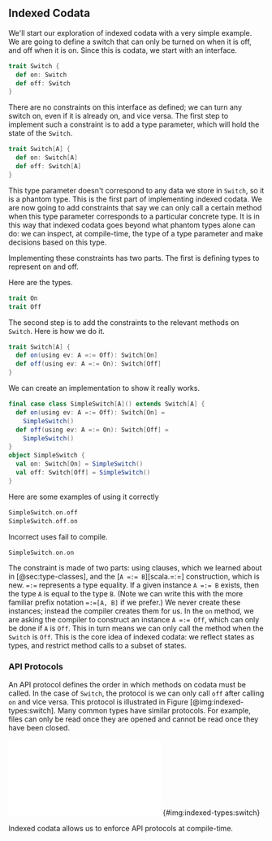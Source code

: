 ## Indexed Codata

We'll start our exploration of indexed codata with a very simple example.
We are going to define a switch that can only be turned on when it is off, and off when it is on.
Since this is codata, we start with an interface.

```scala mdoc:silent
trait Switch {
  def on: Switch
  def off: Switch
}
```

There are no constraints on this interface as defined; we can turn any switch on, even if it is already on, and vice versa.
The first step to implement such a constraint is to add a type parameter, which will hold the state of the `Switch`.

```scala mdoc:reset:silent
trait Switch[A] {
  def on: Switch[A]
  def off: Switch[A]
}
```

This type parameter doesn't correspond to any data we store in `Switch`, so it is a phantom type.
This is the first part of implementing indexed codata.
We are now going to add constraints that say we can only call a certain method when this type parameter corresponds to a particular concrete type.
It is in this way that indexed codata goes beyond what phantom types alone can do: we can inspect, at compile-time, the type of a type parameter and make decisions based on this type.

Implementing these constraints has two parts.
The first is defining types to represent on and off. 

Here are the types.

```scala mdoc:reset:silent
trait On
trait Off
```

The second step is to add the constraints to the relevant methods on `Switch`.
Here is how we do it.

```scala mdoc:silent
trait Switch[A] {
  def on(using ev: A =:= Off): Switch[On]
  def off(using ev: A =:= On): Switch[Off]
}
```

We can create an implementation to show it really works.

```scala mdoc:silent
final case class SimpleSwitch[A]() extends Switch[A] {
  def on(using ev: A =:= Off): Switch[On] =
    SimpleSwitch()
  def off(using ev: A =:= On): Switch[Off] =
    SimpleSwitch()
}
object SimpleSwitch {
  val on: Switch[On] = SimpleSwitch()
  val off: Switch[Off] = SimpleSwitch()
}
```

Here are some examples of using it correctly

```scala mdoc
SimpleSwitch.on.off
SimpleSwitch.off.on
```

Incorrect uses fail to compile.

```scala mdoc:fail
SimpleSwitch.on.on
```

The constraint is made of two parts: using clauses, which we learned about in [@sec:type-classes], and the [`A =:= B`][scala.=:=] construction, which is new. `=:=` represents a type equality. If a given instance `A =:= B` exists, then the type `A` is equal to the type `B`. (Note we can write this with the more familiar prefix notation `=:=[A, B]` if we prefer.) We never create these instances; instead the compiler creates them for us. In the `on` method, we are asking the compiler to construct an instance `A =:= Off`, which can only be done if `A` is `Off`. This in turn means we can only call the method when the `Switch` is `Off`. This is the core idea of indexed codata: we reflect states as types, and restrict method calls to a subset of states.


### API Protocols

An API protocol defines the order in which methods on codata must be called. In the case of `Switch`, the protocol is we can only call `off` after calling `on` and vice versa. This protocol is illustrated in Figure [@img:indexed-types:switch]. Many common types have similar protocols. For example, files can only be read once they are opened and cannot be read once they have been closed.

![The switch API protocol](src/pages/indexed-types/switch.pdf) {#img:indexed-types:switch}

Indexed codata allows us to enforce API protocols at compile-time. 
